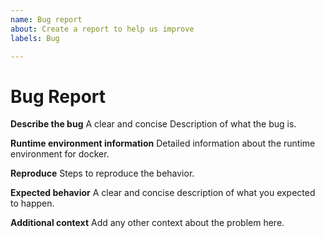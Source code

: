 ```yaml
---
name: Bug report
about: Create a report to help us improve
labels: Bug

---
```


# Bug Report

**Describe the bug**
A clear and concise Description of what the bug is.

**Runtime environment information**
Detailed information about the runtime environment for docker.

**Reproduce**
Steps to reproduce the behavior.

**Expected behavior**
A clear and concise description of what you expected to happen.

**Additional context**
Add any other context about the problem here.
